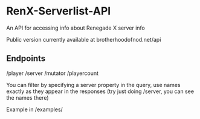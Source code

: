 # RenX-Serverlist-API

An API for accessing info about Renegade X server info

Public version currently available at brotherhoodofnod.net/api

## Endpoints

/player
/server
/mutator
/playercount

You can filter by specifying a server property in the query, use names exactly as they appear in the responses (try just doing /server, you can see the names there)

Example in /examples/
